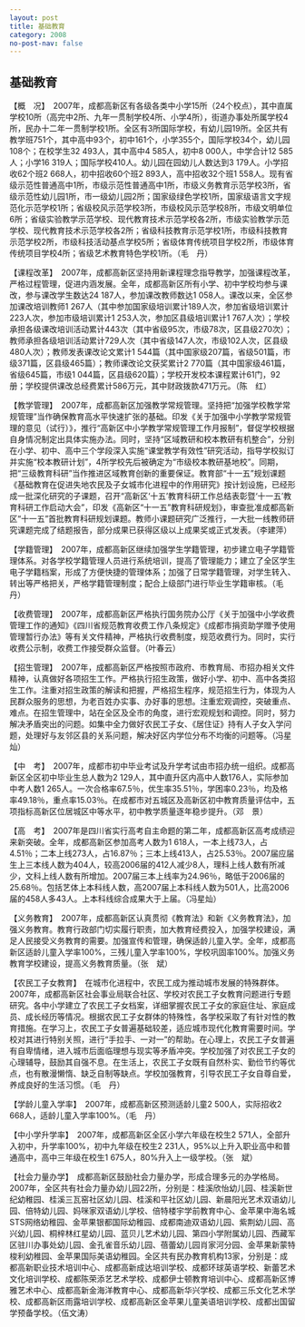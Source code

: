 ```yaml
---
layout: post
title: 基础教育
category: 2008
no-post-nav: false
---
```


##  基础教育

【概　况】　2007年，成都高新区有各级各类中小学15所（24个校点），其中直属学校10所（高完中2所、九年一贯制学校4所、小学4所），街道办事处所属学校4所，民办十二年一贯制学校1所。全区有3所国际学校，有幼儿园19所。全区共有教学班751个，其中高中93个，初中161个，小学355个，国际学校34个，幼儿园108个；在校学生32 493人，其中高中4 585人，初中8 000人，中学合计12 585人；小学16 319人；国际学校410人。幼儿园在园幼儿人数达到3 179人。小学招收62个班2 668人，初中招收60个班2 893人，高中招收32个班1 558人。现有省级示范性普通高中1所，市级示范性普通高中1所，市级义务教育示范学校3所，省级示范性幼儿园1所，市一级幼儿园2所；国家级绿色学校1所，国家级语言文字规范化示范学校1所；省级校风示范学校3所，市级校风示范学校8所，市级文明单位6所；省级实验教学示范学校、现代教育技术示范学校各2所，市级实验教学示范学校、现代教育技术示范学校各2所；省级科技教育示范学校1所，市级科技教育示范学校2所，市级科技活动基点学校5所；省级体育传统项目学校2所，市级体育传统项目学校4所；省级艺术教育特色学校1所。（毛　丹）
 
【课程改革】　2007年，成都高新区坚持用新课程理念指导教学，加强课程改革，严格过程管理，促进内涵发展。全年，成都高新区所有小学、初中学校均参与课改，参与课改学生数达24 187人，参加课改教师数达1 058人。课改以来，全区参加课改培训教师1 267人（其中参加国家级培训累计189人次，参加省级培训累计223人次，参加市级培训累计1 253人次，参加区县级培训累计1 767人次）；学校承担各级课改培训活动累计443次（其中省级95次，市级78次，区县级270次）；教师承担各级培训活动累计729人次（其中省级147人次，市级102人次，区县级480人次）；教师发表课改论文累计1 544篇（其中国家级207篇，省级501篇，市级371篇，区县级465篇）；教师课改论文获奖累计2 770篇（其中国家级461篇，省级645篇，市级1 044篇，区县级620篇）；学校开发校本课程累计61门，92册；学校提供课改总经费累计586万元，其中财政拨款471万元。（陈　红）
 
【教学管理】　2007年，成都高新区加强教学常规管理。坚持把“加强学校教学常规管理”当作确保教育高水平快速扩张的基础。印发《关于加强中小学教学常规管理的意见（试行）》，推行“高新区中小学教学常规管理工作月报制”，督促学校根据自身情况制定出具体实施办法。同时，坚持“区域教研和校本教研有机整合”，分别在小学、初中、高中三个学段深入实施“课堂教学有效性”研究活动，指导学校拟订并实施“校本教研计划”，4所学校先后被确定为“市级校本教研基地校”。同期，把“三级教育科研”当作推进区域教育创新的重要保证。教育部“十一五”规划课题《基础教育在促进失地农民及子女城市化进程中的作用研究》按计划设施，已经形成一批深化研究的子课题，召开“高新区‘十五’教育科研工作总结表彰暨‘十一五’教育科研工作启动大会”，印发《高新区“十一五”教育科研规划》，审查批准成都高新区“十一五”首批教育科研规划课题。教师小课题研究广泛推行，一大批一线教师研究课题完成了结题报告，部分成果已获得区级以上成果奖或正式发表。（李建萍）
 
【学籍管理】　2007年，成都高新区继续加强学生学籍管理，初步建立电子学籍管理体系。对各学校学籍管理人员进行系统培训，提高了管理能力；建立了全区学生电子学籍档案，形成了方便快捷的管理体系；加强了日常学籍管理，对学生转入、转出等严格把关，严格学籍管理制度；配合上级部门进行毕业生学籍审核。（毛　丹）
 
【收费管理】　2007年，成都高新区严格执行国务院办公厅《关于加强中小学收费管理工作的通知》《四川省规范教育收费工作八条规定》《成都市捐资助学赠予使用管理暂行办法》等有关文件精神，严格执行收费制度，规范收费行为。同时，实行收费公示制，收费工作接受群众监督。（叶春云）
 
【招生管理】　2007年，成都高新区严格按照市政府、市教育局、市招办相关文件精神，认真做好各项招生工作。严格执行招生政策，做好小学、初中、高中各类招生工作。注重对招生政策的解读和把握，严格招生程序，规范招生行为，体现为人民群众服务的思想，为老百姓办实事、办好事的思想。注重宏观调控，突破重点、难点。在招生管理中，站在全区及全市的角度，进行宏观规划和调控。同时，努力解决矛盾突出的问题。如集中全力做好农民工子女、《居住证》持有人子女入学问题，处理好与友邻区县的关系问题，解决好区内学位分布不均衡的问题等。（冯星灿）
 
【中　考】　2007年，成都市初中毕业考试及升学考试由市招办统一组织。成都高新区全区初中毕业生总人数为2 129人，其中直升区内高中人数176人，实际参加中考人数1 265人。一次合格率67.5％，优生率35.51％，学困率0.23％，均及格率49.18％，重点率15.03％。在成都市对五城区及高新区初中教育质量评估中，五项指标高新区位居城区中等水平，初中教学质量逐年稳步提升。（邓　景）
 
【高　考】　2007年是四川省实行高考自主命题的第二年，成都高新区高考成绩迎来新突破。全年，成都高新区参加高考人数为1 618人，一本上线73人，占4.51％；二本上线273人，占16.87％；三本上线413人，占25.53％。2007届应届生上三本线人数为404人，较高2006届的412人减少8人，理科上线人数有所减少，文科上线人数有所增加。2007届三本上线率为24.96％，略低于2006届的25.68％。包括艺体上本科线人数，高2007届上本科线人数为501人，比高2006届的458人多43人。上本科线综合成果大于上届。（冯星灿）
 
【义务教育】　2007年，成都高新区认真贯彻《教育法》和新《义务教育法》，加强义务教育。教育行政部门切实履行职责，加大教育经费投入，加强学校建设，满足人民接受义务教育的需要。加强宣传和管理，确保适龄儿童入学。全年，成都高新区适龄儿童入学率100%，三残儿童入学率100%，学校巩固率100%。加强义务教育学校建设，提高义务教育质量。（张　斌）
 
【农民工子女教育】　在城市化进程中，农民工成为推动城市发展的特殊群体。2007年，成都高新区社会事业局联合社区、学校对农民工子女教育问题进行专题研究。各中小学建立了农民工子女档案，详细掌握农民工子女的家庭住址、家庭成员、成长经历等情况。根据农民工子女群体的特殊性，各学校采取了有针对性的教育措施。在学习上，农民工子女普遍基础较差，适应城市现代化教育需要时间。学校对其进行特别关照，进行“手拉手、一对一”的帮助。在心理上，农民工子女普遍有自卑情绪，进入城市后面临理想与现实等矛盾冲突。学校加强了对农民工子女的心理辅导，鼓励其自强不息。在生活上，农民工子女既有自然朴实、勤俭节约等优点，也有散漫懒惰、缺乏自制等缺点。学校加强教育，引导农民工子女自尊自爱，养成良好的生活习惯。（毛　丹）
 
【学龄儿童入学率】　2007年，成都高新区预测适龄儿童2 500人，实际招收2 668人，适龄儿童入学率100%。（毛　丹）
 
【中小学升学率】　2007年，成都高新区全区小学六年级在校生2 571人，全部升入初中，升学率100%，初中九年级在校生2 231人，95%以上升入职业高中和普通高中，高中三年级在校生1 675人，80%升入上一级学校。（张　斌）
 
【社会力量办学】　成都高新区鼓励社会力量办学，形成合理多元的办学格局。2007年，全区共有社会力量办幼儿园22所，分别是：桂溪欣怡幼儿园、桂溪新世纪幼稚园、桂溪三瓦窑社区幼儿园、桂溪和平社区幼儿园、新晨阳光艺术双语幼儿园、倍特幼儿园、妈咪家双语幼儿学校、倍特楼宇学前教育中心、金苹果中海名城STS网络幼稚园、金苹果银都国际幼稚园、成都南迪双语幼儿园、紫荆幼儿园、高兴幼儿园、桐梓林红星幼儿园、蓝贝儿艺术幼儿园、第四小学附属幼儿园、西藏军区驻川办事处幼儿园、金孔雀音乐幼儿园、蓓蕾幼儿园肖家河分园、金苹果新蒙特梭利幼稚园、金苹果国际美语幼稚园。全区共有民办教育机构13家，分别是：成都高新职业技术培训中心、成都高新成达培训学校、成都环球英语学校、新蕾艺术文化培训学校、成都陈荣添艺艺术学校、成都伊士顿教育培训中心、成都高新区博雅艺术中心、成都高新金海洋教育中心、成都高新华兴学校、成都三乐文化艺术学校、成都高新区雨露培训学校、成都高新区金苹果儿童美语培训学校、成都出国留学预备学校。（伍文涛）
 